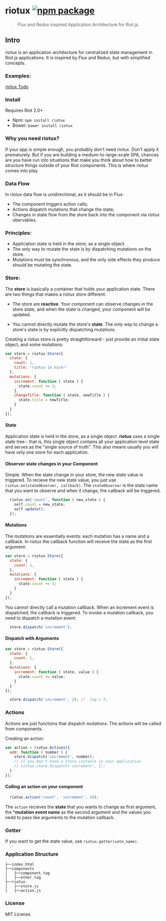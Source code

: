 # riotux  [![npm package](https://img.shields.io/badge/npm-1.0.3-blue.svg)](https://www.npmjs.com/package/riotux)
> Flux and Redux inspired Application Architecture for Riot.js.

## Intro 
riotux is an application architecture for centralized state management in Riot.js applications. It is inspired by Flux and Redux, but with simplified concepts.

### Examples:
<a href="http://luisvinicius167.github.io/riotux-todo/"> riotux Todo </a><br>

### Install
Requires Riot 2.0+

* Npm: ``` npm install riotux ```
* Bower: ``` bower install riotux ```

### Why you need riotux?
If your app is simple enough, you probably don't need riotux. Don't apply it prematurely. But if you are building a medium-to-large-scale SPA, chances are you have run into situations that make you think about how to better structure things outside of your Riot components. This is where riotux comes into play.

### Data Flow
In riotux data flow is unidirectional, as it should be in Flux:

* The component triggers action calls;
* Actions dispatch mutations that change the state;
* Changes in state flow from the store back into the component via riotux obervables.

### Principles:
* Application state is held in the store, as a single object. 
* The only way to mutate the state is by dispatching mutations on the store.
* Mutations must be synchronous, and the only side effects they produce should be mutating the state.

### Store: 
The **store** is basically a container that holds your application state. There are two things that makes a riotux store different:

 * The store are **reactive**. Your component can observe changes in the store state, and when the state is changed, your component will be updated.
 
 * You cannot directly mutate the store's **state**. The only way to change a store's state is by explicitly dispatching mutations.

Creating a riotux store is pretty straightforward - just provide an initial state object, and some mutations:

```javascript
var store = riotux.Store({
  state: {
    count: 1,
    title: 'riotux is nice!'
  },
  mutations: {  
    increment: function ( state ) {
      state.count += 1; 
    },
    changeTitle: function ( state, newTitle ) {
      state.title = newTitle;
    }
  }
});
```

#### State
Application state is held in the store, as a single object. **riotux** uses a single state tree - that is, this single object contains all your application level state and serves as the "single source of truth". This also means usually you will have only one store for each application.

#### Observer state changes in your Component
Simple. When the state change in your store, the new state value is triggered. To recieve the new state value, you just use ```riotux.on(stateObserver, callback)```. The ```stateObserver``` is the state name that you want to observe and when it change, the callback will be triggered.

```javascript
  riotux.on('count', function ( new_state ) {
    self.count = new_state;
    self.update();
  });
```

#### Mutations
The mutations are essentially events: each mutation has a name and a callback. In riotux the callback function will receive the state as the first argument:

```javascript
var store = riotux.Store({
  state: {
    count: 1,
  },
  mutations: {  
    increment: function ( state ) {
      state.count += 1;
    }
  }
});
```

You cannot directly call a mutation callback. When an increment event is dispatched, the callback is triggered. To invoke a mutation callback, you need to dispatch a mutation event:

```javascript
  store.dispatch('increment');
```

#### Dispatch with Arguments

```javascript
var store = riotux.Store({
  state: {
    count: 1,
  },
  mutations: {  
    increment: function ( state, value ) {
      state.count += value;
    }
  }
});
```

```javascript
  store.dispatch('increment', 2); //  log-> 3;
```
### Actions
Actions are just functions that dispatch mutations. The actions will be called from components.

Creating an action:

```javascript
var action = riotux.Actions({
  add: function ( number ) {
    store.dispatch('increment', number);
    // if you don't have a store instance in your application
    // riotux.store.dispatch('increment', 1);
  }
}); 
```
#### Calling an action on your component

```javascript
  riotux.action('count', 'increment', 10);
```

The ```action``` recieves the **state** that you wants to change as first argument, the ***mutation event name** as the second argument and the values you nedd to pass like arguments to the mutation callback.

### Getter
If you want to get the state value, use ```riotux.getter(sate_name)```.

### Application Structure

```project
├──index.html
├──components
|   ├──component.tag
|   ├──other.tag
├──riotux
|   ├──store.js
|   ├──action.js
```

### License
MIT License.
